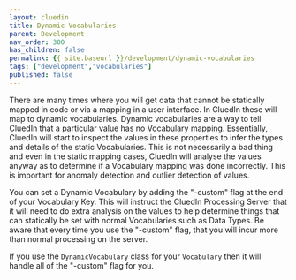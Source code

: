 ```yaml
---
layout: cluedin
title: Dynamic Vocabularies
parent: Development
nav_order: 300
has_children: false
permalink: {{ site.baseurl }}/development/dynamic-vocabularies
tags: ["development","vocabularies"]
published: false
---
```


There are many times where you will get data that cannot be statically mapped in code or via a mapping in a user interface. In CluedIn these will map to dynamic vocabularies. Dynamic vocabularies are a way to tell CluedIn that a particular value has no Vocabulary mapping. Essentially, CluedIn will start to inspect the values in these properties to infer the types and details of the static Vocabularies. This is not necessarily a bad thing and even in the static mapping cases, CluedIn will analyse the values anyway as to determine if a Vocabulary mapping was done incorrectly. This is important for anomaly detection and outlier detection of values. 

You can set a Dynamic Vocabulary by adding the "-custom" flag at the end of your Vocabulary Key. This will instruct the CluedIn Processing Server that it will need to do extra analysis on the values to help determine things that can statically be set with normal Vocabularies such as Data Types. Be aware that every time you use the "-custom" flag, that you will incur more than normal processing on the server. 

If you use the `DynamicVocabulary` class for your `Vocabulary` then it will handle all of the "-custom" flag for you.